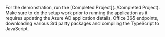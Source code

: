 For the demonstration, run the [Completed Project](../Completed Project). Make sure to do the setup work prior to running the application as it requires updating the Azure AD application details, Office 365 endpoints, downloading various 3rd party packages and compiling the TypeScript to JavaScript.